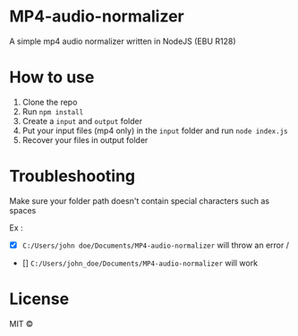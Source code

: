# MP4-audio-normalizer
A simple mp4 audio normalizer written in NodeJS (EBU R128)


# How to use

1. Clone the repo
2. Run `npm install`
3. Create a `input` and `output` folder
4. Put your input files (mp4 only) in the `input` folder and run `node index.js`
5. Recover your files in output folder


# Troubleshooting

Make sure your folder path doesn't contain special characters such as spaces

Ex : 
- [x] `C:/Users/john doe/Documents/MP4-audio-normalizer` will throw an error /
- [] `C:/Users/john_doe/Documents/MP4-audio-normalizer` will work



# License

MIT ©

